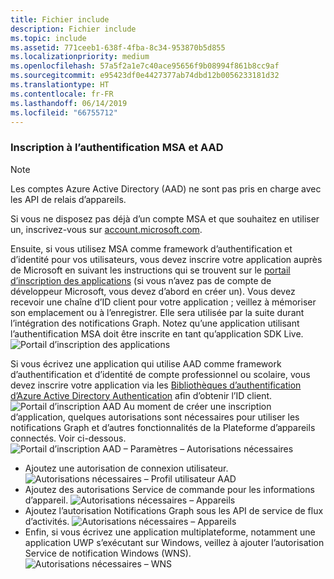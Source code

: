 ```yaml
---
title: Fichier include
description: Fichier include
ms.topic: include
ms.assetid: 771ceeb1-638f-4fba-8c34-953870b5d855
ms.localizationpriority: medium
ms.openlocfilehash: 57a5f2a1e7c40ace95656f9b08994f861b8cc9af
ms.sourcegitcommit: e95423df0e4427377ab74dbd12b0056233181d32
ms.translationtype: HT
ms.contentlocale: fr-FR
ms.lasthandoff: 06/14/2019
ms.locfileid: "66755712"
---
```

### <a name="msa-and-aad-authentication-registration"></a>Inscription à l’authentification MSA et AAD

> [!NOTE]
> Les comptes Azure Active Directory (AAD) ne sont pas pris en charge avec les API de relais d’appareils.

Si vous ne disposez pas déjà d’un compte MSA et que souhaitez en utiliser un, inscrivez-vous sur [account.microsoft.com](https://account.microsoft.com/account).

Ensuite, si vous utilisez MSA comme framework d’authentification et d’identité pour vos utilisateurs, vous devez inscrire votre application auprès de Microsoft en suivant les instructions qui se trouvent sur le [portail d’inscription des applications](https://apps.dev.microsoft.com/) (si vous n’avez pas de compte de développeur Microsoft, vous devez d’abord en créer un). Vous devez recevoir une chaîne d’ID client pour votre application ; veillez à mémoriser son emplacement ou à l’enregistrer. Elle sera utilisée par la suite durant l’intégration des notifications Graph. Notez qu’une application utilisant l’authentification MSA doit être inscrite en tant qu’application SDK Live.
![Portail d’inscription des applications](../../notifications/media/msa_app_registration/app_registration_portal.png)

Si vous écrivez une application qui utilise AAD comme framework d’authentification et d’identité de compte professionnel ou scolaire, vous devez inscrire votre application via les [Bibliothèques d’authentification d’Azure Active Directory Authentication](https://docs.microsoft.com/azure/active-directory/develop/active-directory-authentication-libraries) afin d’obtenir l’ID client. 
 ![Portail d’inscription AAD](../../notifications/media/aad_registration_portal/aad_registration_portal.png) Au moment de créer une inscription d’application, quelques autorisations sont nécessaires pour utiliser les notifications Graph et d’autres fonctionnalités de la Plateforme d’appareils connectés. Voir ci-dessous. 
![Portail d’inscription AAD – Paramètres – Autorisations nécessaires](../../notifications/media/aad_registration_portal/aad_registration_portal_permissions.png)
* Ajoutez une autorisation de connexion utilisateur.
![Autorisations nécessaires – Profil utilisateur AAD](../../notifications/media/aad_registration_portal/permissions_1_user.png)
* Ajoutez des autorisations Service de commande pour les informations d’appareil.
![Autorisations nécessaires – Appareils](../../notifications/media/aad_registration_portal/permissions_2_devices.png)
* Ajoutez l’autorisation Notifications Graph sous les API de service de flux d’activités.
![Autorisations nécessaires – Appareils](../../notifications/media/aad_registration_portal/permissions_3_graph_notifications.png)
* Enfin, si vous écrivez une application multiplateforme, notamment une application UWP s’exécutant sur Windows, veillez à ajouter l’autorisation Service de notification Windows (WNS).
![Autorisations nécessaires – WNS](../../notifications/media/aad_registration_portal/permissions_4_wns_push.png)
